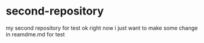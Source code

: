 # second-repository
my second repository for test
ok right now i just want to make some change in reamdme.md for test 
